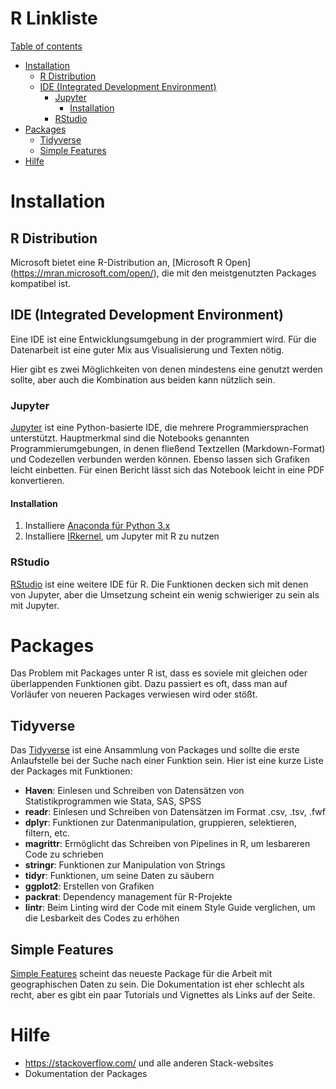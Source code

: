 
R Linkliste
===========

[Table of contents](https://tableofcontents.herokuapp.com)
- [Installation](#installation)
  - [R Distribution](#r-distribution)
  - [IDE (Integrated Development Environment)](#ide-integrated-development-environment)
    - [Jupyter](#jupyter)
      - [Installation](#installation)
    - [RStudio](#rstudio)
- [Packages](#packages)
  - [Tidyverse](#tidyverse)
  - [Simple Features](#simple-features)
- [Hilfe](#hilfe)

# Installation

## R Distribution

Microsoft bietet eine R-Distribution an, [Microsoft R Open]
(https://mran.microsoft.com/open/), die mit den meistgenutzten Packages
kompatibel ist.


## IDE (Integrated Development Environment)

Eine IDE ist eine Entwicklungsumgebung in der programmiert wird. Für die
Datenarbeit ist eine guter Mix aus Visualisierung und Texten nötig.

Hier gibt es zwei Möglichkeiten von denen mindestens eine genutzt werden
sollte, aber auch die Kombination aus beiden kann nützlich sein.

### Jupyter

[Jupyter](http://jupyter.org/) ist eine Python-basierte IDE, die mehrere
Programmiersprachen unterstützt. Hauptmerkmal sind die Notebooks genannten
Programmierumgebungen, in denen fließend Textzellen (Markdown-Format) und
Codezellen verbunden werden können. Ebenso lassen sich Grafiken leicht
einbetten. Für einen Bericht lässt sich das Notebook leicht in eine PDF
konvertieren.

#### Installation

1. Installiere [Anaconda für Python 3.x](https://www.continuum.io/downloads)
2. Installiere [IRkernel](https://github.com/IRkernel/IRkernel), um Jupyter mit
   R zu nutzen

### RStudio

[RStudio](https://www.rstudio.com/) ist eine weitere IDE für R. Die Funktionen
decken sich mit denen von Jupyter, aber die Umsetzung scheint ein wenig
schwieriger zu sein als mit Jupyter.


# Packages

Das Problem mit Packages unter R ist, dass es soviele mit gleichen oder
überlappenden Funktionen gibt. Dazu passiert es oft, dass man auf Vorläufer von
neueren Packages verwiesen wird oder stößt.

## Tidyverse

Das [Tidyverse](http://tidyverse.org/) ist eine Ansammlung von Packages und
sollte die erste Anlaufstelle bei der Suche nach einer Funktion sein. Hier ist
eine kurze Liste der Packages mit Funktionen:

- **Haven**: Einlesen und Schreiben von Datensätzen von Statistikprogrammen wie
  Stata, SAS, SPSS
- **readr**: Einlesen und Schreiben von Datensätzen im Format .csv, .tsv, .fwf
- **dplyr**: Funktionen zur Datenmanipulation, gruppieren, selektieren,
  filtern, etc.
- **magrittr**: Ermöglicht das Schreiben von Pipelines in R, um lesbareren Code
  zu schrieben
- **stringr**: Funktionen zur Manipulation von Strings
- **tidyr**: Funktionen, um seine Daten zu säubern
- **ggplot2**: Erstellen von Grafiken
- **packrat**: Dependency management für R-Projekte
- **lintr**: Beim Linting wird der Code mit einem Style Guide verglichen, um
  die Lesbarkeit des Codes zu erhöhen

## Simple Features

[Simple Features](https://github.com/r-spatial/sf) scheint das neueste Package
für die Arbeit mit geographischen Daten zu sein. Die Dokumentation ist eher
schlecht als recht, aber es gibt ein paar Tutorials und Vignettes als Links auf
der Seite.


# Hilfe

- https://stackoverflow.com/ und alle anderen Stack-websites
- Dokumentation der Packages
